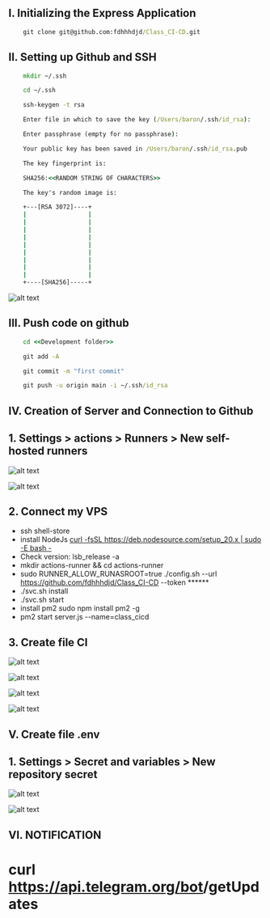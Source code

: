 ## I. Initializing the Express Application
```cmd
    git clone git@github.com:fdhhhdjd/Class_CI-CD.git
```

## II. Setting up Github and SSH
```cmd
    mkdir ~/.ssh

    cd ~/.ssh

    ssh-keygen -t rsa

    Enter file in which to save the key (/Users/baron/.ssh/id_rsa):

    Enter passphrase (empty for no passphrase):

    Your public key has been saved in /Users/baron/.ssh/id_rsa.pub

    The key fingerprint is:

    SHA256:<<RANDOM STRING OF CHARACTERS>>

    The key's random image is:

    +---[RSA 3072]----+
    |                 |
    |                 |
    |                 |
    |                 |
    |                 |
    |                 |
    |                 |
    |                 |
    |                 |
    +----[SHA256]-----+
```

![alt text](assets/ssh-keys.png)

## III. Push code on github

```cmd
    cd <<Development folder>>

    git add -A

    git commit -m "first commit"

    git push -u origin main -i ~/.ssh/id_rsa
```

## IV. Creation of Server and Connection to Github

## 1. Settings > actions > Runners > New self-hosted runners
![alt text](assets/setting.png)

![alt text](assets/setting1.png)


## 2. Connect my VPS 
 - ssh shell-store
 - install NodeJs [curl -fsSL https://deb.nodesource.com/setup_20.x | sudo -E bash -](https://github.com/nodesource/distributions)
 - Check version: lsb_release -a
 - mkdir actions-runner && cd actions-runner
 - sudo RUNNER_ALLOW_RUNASROOT=true ./config.sh --url https://github.com/fdhhhdjd/Class_CI-CD --token ******
 - ./svc.sh install
 - ./svc.sh start
 - install pm2 sudo npm install pm2 -g
 - pm2 start server.js --name=class_cicd

## 3. Create file CI

![alt text](assets/CI.png)

![alt text](assets/label.png)

![alt text](assets/label1.png)

![alt text](assets/CI-1.png)

## V. Create file .env

## 1. Settings > Secret and variables > New repository secret

![alt text](assets/env.png)

![alt text](assets/env1.png)


## VI. NOTIFICATION

# curl https://api.telegram.org/bot<Token>/getUpdates